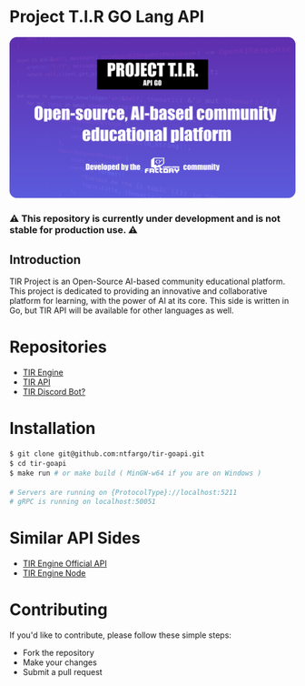 # Project T.I.R GO Lang API

<img src='assets/tir_git_cover.png' >

### ⚠️ This repository is currently under development and is not stable for production use. ⚠️

## Introduction

TIR Project is an Open-Source AI-based community educational platform. This project is dedicated to providing an innovative and collaborative platform for learning, with the power of AI at its core. This side is written in Go, but TIR API will be available for other languages as well.

# Repositories

- [TIR Engine](https://github.com/teamcodeyard/tir-engine)
- [TIR API](https://github.com/teamcodeyard/tir-api)
- [TIR Discord Bot?](https://github.com/teamcodeyard/tir-discord)
 
# Installation
```bash
$ git clone git@github.com:ntfargo/tir-goapi.git
$ cd tir-goapi
$ make run # or make build ( MinGW-w64 if you are on Windows )

# Servers are running on {ProtocolType}://localhost:5211
# gRPC is running on localhost:50051
```

# Similar API Sides
- [TIR Engine Official API](https://github.com/teamcodeyard/tir-api/tree/master)
- [TIR Engine Node](https://github.com/FiddlerZsolt/node-tir-api)

# Contributing
If you'd like to contribute, please follow these simple steps:

- Fork the repository
- Make your changes
- Submit a pull request